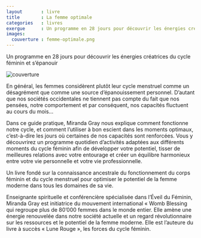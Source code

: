 ```yaml
---
layout       : livre
title        : La femme optimale
categories   : livres
exergue      : Un programme en 28 jours pour découvrir les énergies créatrices du cycle féminin et s’épanouir
images:
  couverture : femme-optimale.png
---
```


Un programme en 28 jours pour découvrir les énergies créatrices du cycle féminin et s’épanouir

![couverture](../../images-livres/femme-optimale.png)

En général, les femmes considèrent plutôt leur cycle menstruel comme un désagrément que comme une source d’épanouissement personnel. D’autant que nos sociétés occidentales ne tiennent pas compte du fait que nos pensées, notre comportement et par conséquent, nos capacités fluctuent au cours du mois...

Dans ce guide pratique, Miranda Gray nous explique comment fonctionne notre cycle, et comment l’utiliser à bon escient dans les moments optimaux, c’est-à-dire les jours où certaines de nos capacités sont renforcées. Vous y découvrirez un programme quotidien d’activités adaptées aux différents moments du cycle féminin afin de développer votre potentiel, tisser de meilleures relations avec votre entourage et créer un équilibre harmonieux entre votre vie personnelle et votre vie professionnelle.

Un livre fondé sur la connaissance ancestrale du fonctionnement du corps féminin et du cycle menstruel pour optimiser le potentiel de la femme moderne dans tous les domaines de sa vie.

Enseignante spirituelle et conférencière spécialisée dans l’Éveil du Féminin, Miranda Gray est initiatrice du mouvement international « Womb Blessing qui regroupe plus de 80’000 femmes dans le monde entier. Elle amène une énergie renouvelée dans notre société actuelle et un regard révolutionnaire sur les ressources et le potentiel de la femme moderne. Elle est l’auteure du livre à succès « Lune Rouge », les forces du cycle féminin.
